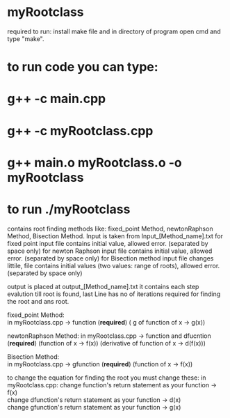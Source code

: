# myRootclass 

required to run: install make file and in directory of program open cmd and type "make".

# to run code you can type: 
# g++ -c main.cpp
# g++ -c myRootclass.cpp
# g++ main.o myRootclass.o -o myRootclass
# to run ./myRootclass
                          


contains root finding methods like: fixed_point Method, newtonRaphson Method, Bisection Method.
         Input is taken from Input_[Method_name].txt
         for fixed point input file contains initial value, allowed error. (separated by space only)
         for newton Raphson input file contains initial value, allowed error. (separated by space only)
         for Bisection method input file changes littile, file contains initial values (two values: range of roots), allowed error. (separated by space only)

output is placed at output_[Method_name].txt
        it contains each step evalution till root is found,
        last Line has no of iterations required for finding the root and ans root.
         
         
fixed_point Method:   
                      in myRootclass.cpp -> function (**required**)
                      ( g of function of x -> g(x))                                             
    
newtonRaphson Method: 
                      in myRootclass.cpp -> function and dfucntion (**required**)
                      (function of x -> f(x)) (derivative  of function of x -> d(f(x))) 

Bisection Method:     
                      in myRootclass.cpp -> gfunction (**required**)
                      (function of x -> f(x))

to change the equation for finding the root you must change these:
                in myRootclass.cpp:
                                  change function's return statement as your function -> f(x)    
                                  change dfunction's return statement as your function -> d(x)   
                                  change gfunction's return statement as your function -> g(x)                                  
